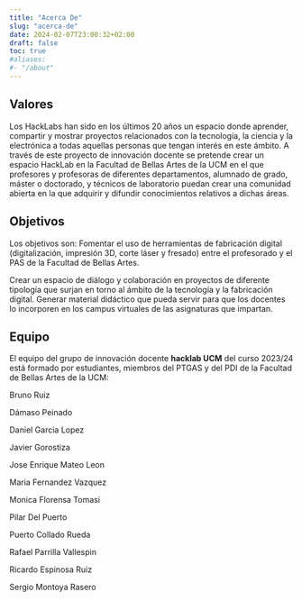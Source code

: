 ```yaml
---
title: "Acerca De"
slug: "acerca-de"
date: 2024-02-07T23:00:32+02:00
draft: false
toc: true
#aliases:
#- "/about"
---
```



## Valores
Los HackLabs han sido en los últimos 20 años un espacio donde aprender, compartir y mostrar proyectos relacionados con la tecnología, la ciencia y la electrónica a todas aquellas personas que tengan interés en este ámbito. A través de este proyecto de innovación docente se pretende crear un espacio HackLab en la Facultad de Bellas Artes de la UCM en el que profesores y profesoras de diferentes departamentos, alumnado de grado, máster o doctorado, y técnicos de laboratorio puedan crear una comunidad abierta en la que adquirir y difundir conocimientos relativos a dichas áreas.


## Objetivos
Los objetivos son:
Fomentar el uso de herramientas de fabricación digital (digitalización, impresión 3D, corte láser y fresado) entre el profesorado y el PAS de la Facultad de Bellas Artes.<p>
Crear un espacio de diálogo y colaboración en proyectos de diferente tipología que surjan en torno al ámbito de la tecnología y la fabricación digital. 
Generar material didáctico que pueda servir para que los docentes lo incorporen en los campus virtuales de las asignaturas que impartan.

## Equipo
El equipo del grupo de innovación docente **hacklab UCM** del curso 2023/24 está formado por estudiantes, miembros del PTGAS y del PDI de la Facultad de Bellas Artes de la UCM:

Bruno Ruiz<p>
Dámaso Peinado<p>
Daniel Garcia Lopez<p>
Javier Gorostiza<p>
Jose Enrique Mateo Leon<p>
Maria Fernandez Vazquez<p>
Monica Florensa Tomasi<p>
Pilar Del Puerto<p>
Puerto Collado Rueda<p>
Rafael Parrilla Vallespin<p>
Ricardo Espinosa Ruiz<p>
Sergio Montoya Rasero<p>
